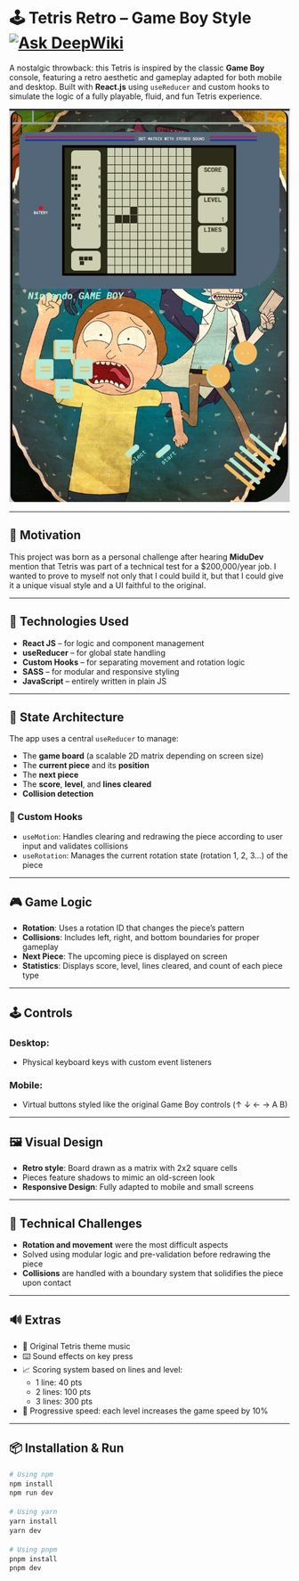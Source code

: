 
# 🕹️ Tetris Retro – Game Boy Style [![Ask DeepWiki](https://deepwiki.com/badge.svg)](https://deepwiki.com/SKEGDEV/MGP-FRONT-TETRIS-REACT-JS)

A nostalgic throwback: this Tetris is inspired by the classic **Game Boy** console, featuring a retro aesthetic and gameplay adapted for both mobile and desktop. Built with **React.js** using `useReducer` and custom hooks to simulate the logic of a fully playable, fluid, and fun Tetris experience.

![Screenshot](./public/screenshot.png) <!-- You can change this to the real path -->

---

## 🎯 Motivation

This project was born as a personal challenge after hearing **MiduDev** mention that Tetris was part of a technical test for a $200,000/year job. I wanted to prove to myself not only that I could build it, but that I could give it a unique visual style and a UI faithful to the original.

---

## 🚀 Technologies Used

- **React JS** – for logic and component management  
- **useReducer** – for global state handling  
- **Custom Hooks** – for separating movement and rotation logic  
- **SASS** – for modular and responsive styling  
- **JavaScript** – entirely written in plain JS

---

## 🧠 State Architecture

The app uses a central `useReducer` to manage:

- The **game board** (a scalable 2D matrix depending on screen size)
- The **current piece** and its **position**
- The **next piece**
- The **score**, **level**, and **lines cleared**
- **Collision detection**

### 🧩 Custom Hooks

- `useMotion`: Handles clearing and redrawing the piece according to user input and validates collisions  
- `useRotation`: Manages the current rotation state (rotation 1, 2, 3...) of the piece

---

## 🎮 Game Logic

- **Rotation**: Uses a rotation ID that changes the piece’s pattern  
- **Collisions**: Includes left, right, and bottom boundaries for proper gameplay  
- **Next Piece**: The upcoming piece is displayed on screen  
- **Statistics**: Displays score, level, lines cleared, and count of each piece type

---

## 🕹️ Controls

### Desktop:

- Physical keyboard keys with custom event listeners

### Mobile:

- Virtual buttons styled like the original Game Boy controls (↑ ↓ ← → A B)

---

## 🖼️ Visual Design

- **Retro style**: Board drawn as a matrix with 2x2 square cells  
- Pieces feature shadows to mimic an old-screen look  
- **Responsive Design**: Fully adapted to mobile and small screens

---

## 🔧 Technical Challenges

- **Rotation and movement** were the most difficult aspects  
- Solved using modular logic and pre-validation before redrawing the piece  
- **Collisions** are handled with a boundary system that solidifies the piece upon contact

---

## 🔊 Extras

- 🎵 Original Tetris theme music  
- ⌨️ Sound effects on key press  
- 📈 Scoring system based on lines and level:
  - 1 line: 40 pts  
  - 2 lines: 100 pts  
  - 3 lines: 300 pts  
- 🔄 Progressive speed: each level increases the game speed by 10%

---

## 📦 Installation & Run

```bash
# Using npm
npm install
npm run dev

# Using yarn
yarn install
yarn dev

# Using pnpm
pnpm install
pnpm dev

